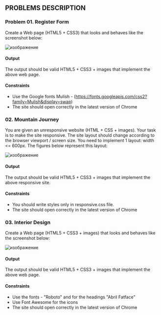 ## PROBLEMS DESCRIPTION


### Problem 01.	Register Form

Create a Web page (HTML5 + CSS3) that looks and behaves like the screenshot below:

![изображение](https://user-images.githubusercontent.com/82647282/220203280-8678f9f5-a4ea-4e93-84eb-c3f1a28ba571.png)

#### Output

The output should be valid HTML5 + CSS3 + images that implement the above web page.

#### Constraints

  +	Use the Google fonts Mulish - (https://fonts.googleapis.com/css2?family=Mulish&display=swap)
  +	The site should open correctly in the latest version of Chrome

### 02. Mountain Journey

You are given an unresponsive website (HTML + CSS + images). Your task is to make the site responsive. The site layout should change according to the browser viewport / screen size. You need to implement 1 layout: width <= 600px. The figures below represent this layout:

![изображение](https://user-images.githubusercontent.com/82647282/220203432-a10a5884-205c-4c9d-96a1-6937a9dba644.png)

#### Output

The output should be valid HTML5 + CSS3 + images that implement the above responsive site.

#### Constraints

  +	You should write styles only in responsive.css file.
  +	The site should open correctly in the latest version of Chrome

### 03.	Interior Design

Create a Web page (HTML5 + CSS3 + images) that looks and behaves like the screenshot below:

![изображение](https://user-images.githubusercontent.com/82647282/220203557-2dc54fa8-9fff-4751-a59d-847ee338d722.png)

#### Output

The output should be valid HTML5 + CSS3 + images that implement the above web page.

#### Constraints

  +	Use the fonts - "Roboto" and for the headings "Abril Fatface"
  +	Use Font Awesome for the icons
  +	The site should open correctly in the latest version of Chrome